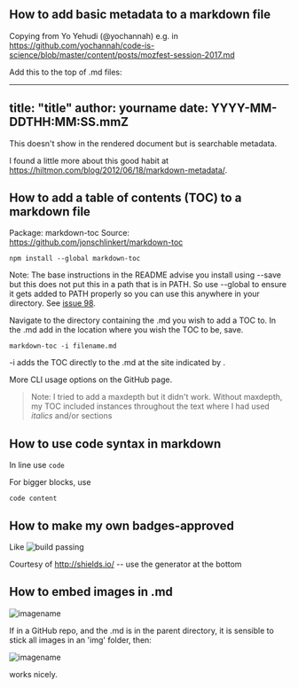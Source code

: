 ## How to add basic metadata to a markdown file

Copying from Yo Yehudi (@yochannah) e.g. in https://github.com/yochannah/code-is-science/blob/master/content/posts/mozfest-session-2017.md

Add this to the top of .md files:

---
title: "title"
author: yourname
date: YYYY-MM-DDTHH:MM:SS.mmZ
---

This doesn't show in the rendered document but is searchable metadata.

I found a little more about this good habit at https://hiltmon.com/blog/2012/06/18/markdown-metadata/.

## How to add a table of contents (TOC) to a markdown file

Package: markdown-toc
Source: https://github.com/jonschlinkert/markdown-toc

```
npm install --global markdown-toc
```
Note: The base instructions in the README advise you install using --save but this does not put this in a path that is in PATH. So use --global to ensure it gets added to PATH properly so you can use this anywhere in your directory. See [issue 98](https://github.com/jonschlinkert/markdown-toc/issues/98).

Navigate to the directory containing the .md you wish to add a TOC to.
In the .md add <!-- toc --> in the location where you wish the TOC to be, save.

```
markdown-toc -i filename.md
```

-i adds the TOC directly to the .md at the site indicated by <!-- toc -->.

More CLI usage options on the GitHub page.

> Note: I tried to add a maxdepth but it didn't work. Without maxdepth, my TOC included instances throughout the text where I had used *italics* and/or sections

## How to use code syntax in markdown

In line use `code`

For bigger blocks, use

```
code content
```

## How to make my own badges-approved

Like ![build passing](https://img.shields.io/badge/build-passing-green.svg)

Courtesy of http://shields.io/ -- use the generator at the bottom

## How to embed images in .md

![imagename](imagelocation)

If in a GitHub repo, and the .md is in the parent directory, it is sensible to stick all images in an 'img' folder, then:

![imagename](img/image.png)

works nicely.
